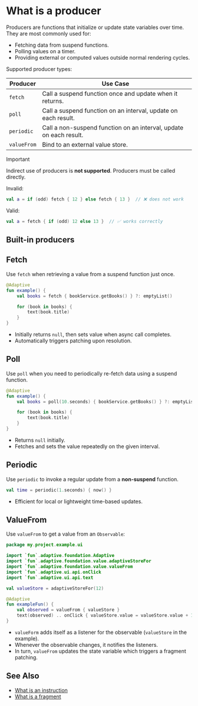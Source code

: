 # What is a producer

Producers are functions that initialize or update state variables over time. They are most commonly used for:

- Fetching data from suspend functions.
- Polling values on a timer.
- Providing external or computed values outside normal rendering cycles.

Supported producer types:

| Producer    | Use Case                                                                  |
|-------------|---------------------------------------------------------------------------|
| `fetch`     | Call a suspend function once and update when it returns.                  |
| `poll`      | Call a suspend function on an interval, update on each result.            |
| `periodic`  | Call a non-suspend function on an interval, update on each result.        |
| `valueFrom` | Bind to an external value store.                                          |

> [!IMPORTANT]
> Indirect use of producers is **not supported**. Producers must be called directly.

Invalid:

```kotlin
val a = if (odd) fetch { 12 } else fetch { 13 }  // ❌ does not work
```

Valid:

```kotlin
val a = fetch { if (odd) 12 else 13 }  // ✅ works correctly
```

## Built-in producers

## Fetch

Use `fetch` when retrieving a value from a suspend function just once.

```kotlin
@Adaptive
fun example() {
    val books = fetch { bookService.getBooks() } ?: emptyList()

    for (book in books) {
        text(book.title)
    }
}
```

- Initially returns `null`, then sets value when async call completes.
- Automatically triggers patching upon resolution.

## Poll

Use `poll` when you need to periodically re-fetch data using a suspend function.

```kotlin
@Adaptive
fun example() {
    val books = poll(10.seconds) { bookService.getBooks() } ?: emptyList()

    for (book in books) {
        text(book.title)
    }
}
```

- Returns `null` initially.
- Fetches and sets the value repeatedly on the given interval.

## Periodic

Use `periodic` to invoke a regular update from a **non-suspend** function.

```kotlin
val time = periodic(1.seconds) { now() }
```

- Efficient for local or lightweight time-based updates.

## ValueFrom

Use `valueFrom` to get a value from an `Observable`:

```kotlin
package my.project.example.ui

import `fun`.adaptive.foundation.Adaptive
import `fun`.adaptive.foundation.value.adaptiveStoreFor
import `fun`.adaptive.foundation.value.valueFrom
import `fun`.adaptive.ui.api.onClick
import `fun`.adaptive.ui.api.text

val valueStore = adaptiveStoreFor(12)

@Adaptive
fun exampleFun() {
    val observed = valueFrom { valueStore }
    text(observed) .. onClick { valueStore.value = valueStore.value + 1 }
}
```

- `valueForm` adds itself as a listener for the observable (`valueStore` in the example).
- Whenever the observable changes, it notifies the listeners.
- In turn, `valueFrom` updates the state variable which triggers a fragment patching.

## See Also

- [What is an instruction](guide://)
- [What is a fragment](guide://)
